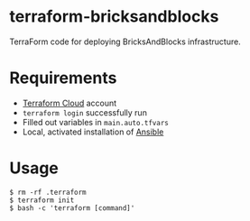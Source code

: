 # terraform-bricksandblocks

TerraForm code for deploying BricksAndBlocks infrastructure.

# Requirements

* [Terraform Cloud](https://cloud.hashicorp.com/products/terraform) account
* `terraform login` successfully run
* Filled out variables in `main.auto.tfvars`
* Local, activated installation of [Ansible](https://ansible.com)

# Usage

``` code
$ rm -rf .terraform
$ terraform init
$ bash -c 'terraform [command]'
```
